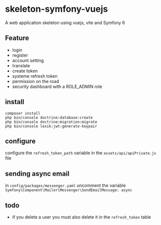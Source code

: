 # skeleton-symfony-vuejs

A web application skeleton using vuejs, vite and Symfony 6

## Feature

  - login
  - register
  - account setting
  - translate
  - create token
  - systeme refresh token
  - permission on the road
  - security dashboard with a ROLE_ADMIN role

## install

```
composer install
php bin/console doctrine:database:create
php bin/console doctrine:migration:migrate
php bin/console lexik:jwt:generate-keypair
```

## configure

configure the `refresh_token_path` variable in the `assets/api/apiPrivate.js` file

## sending async email

in `config/packages/messenger.yaml` uncomment the variable `Symfony\Component\Mailer\Messenger\SendEmailMessage: async`

## todo

  - if you delete a user you must also delete it in the `refresh_token` table